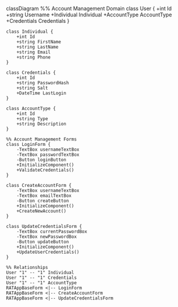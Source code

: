 classDiagram
    %% Account Management Domain
    class User {
        +int Id
        +string Username
        +Individual Individual
        +AccountType AccountType
        +Credentials Credentials
    }

    class Individual {
        +int Id
        +string FirstName
        +string LastName
        +string Email
        +string Phone
    }

    class Credentials {
        +int Id
        +string PasswordHash
        +string Salt
        +DateTime LastLogin
    }

    class AccountType {
        +int Id
        +string Type
        +string Description
    }

    %% Account Management Forms
    class LoginForm {
        -TextBox usernameTextBox
        -TextBox passwordTextBox
        -Button loginButton
        +InitializeComponent()
        +ValidateCredentials()
    }

    class CreateAccountForm {
        -TextBox usernameTextBox
        -TextBox emailTextBox
        -Button createButton
        +InitializeComponent()
        +CreateNewAccount()
    }

    class UpdateCredentialsForm {
        -TextBox currentPasswordBox
        -TextBox newPasswordBox
        -Button updateButton
        +InitializeComponent()
        +UpdateUserCredentials()
    }

    %% Relationships
    User "1" -- "1" Individual
    User "1" -- "1" Credentials
    User "1" -- "1" AccountType
    RATAppBaseForm <|-- LoginForm
    RATAppBaseForm <|-- CreateAccountForm
    RATAppBaseForm <|-- UpdateCredentialsForm
